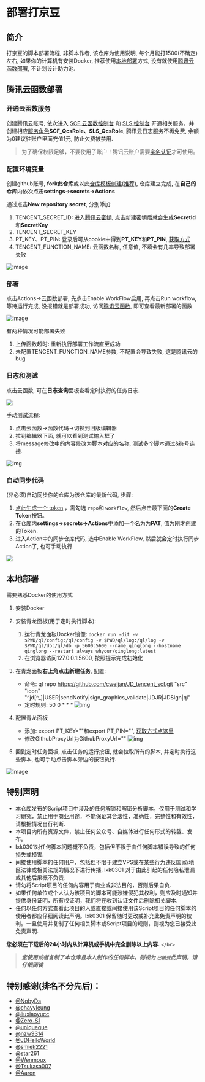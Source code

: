 # 部署打京豆

## 简介

打京豆的脚本部署流程, 非脚本作者, 该仓库为使用说明, 每个月能打1500(不确定)左右, 如果你的计算机有安装Docker, 推荐使用[本地部署](#本地部署)方式, 没有就使用[腾讯云函数部署](#腾讯云函数部署), 不计划设计助力池.

## 腾讯云函数部署

### 开通云函数服务

创建腾讯云账号, 依次进入 [SCF 云函数控制台](https://console.cloud.tencent.com/scf) 和 [SLS 控制台](https://console.cloud.tencent.com/sls) 开通相关服务，并创建相应[服务角色](https://console.cloud.tencent.com/cam/role)**SCF_QcsRole、SLS_QcsRole**, 腾讯云日志服务不再免费, 余额为0建议往账户里面充值1元, 防止欠费被禁用.

> 为了确保权限足够，不要使用子账户！腾讯云账户需要[实名认证](https://console.cloud.tencent.com/developer/auth)才可使用。

### 配置环境变量

创建github账号, **fork此仓库**或以此[仓库模板创建(推荐)](./wiki/importRepo.md), 仓库建立完成, 在**自己的仓库**内依次点击**settings->secrets->Actions**

通过点击**New repository secret**, 分别添加:

1. TENCENT_SECRET_ID: 进入[腾讯云密钥](https://console.cloud.tencent.com/cam/capi), 点击新建密钥后就会生成**SecretId**和**SecretKey**
2. TENCENT_SECRET_KEY
3. PT_KEY、PT_PIN: 登录后可从cookie中得到**PT_KEY**和**PT_PIN**, [获取方式](./wiki/GetJdCookie.md)
4. TENCENT_FUNCTION_NAME: 云函数名称, 任意值, 不填会有几率导致部署失败

![image](https://user-images.githubusercontent.com/27798227/153350464-52b14658-60ee-4b9c-a101-25a094e30f10.png)

### 部署

点击Actions->云函数部署, 先点击Enable WorkFlow启用, 再点击Run workflow, 等待运行完成, 没报错就是部署成功, 访问[腾讯云函数](https://console.cloud.tencent.com/scf/list), 即可查看最新部署的函数

![image](https://user-images.githubusercontent.com/6993269/99513289-6a152980-29c5-11eb-9266-3f56ba13d3b2.png)

有两种情况可能部署失败

1. 上传函数超时: 重新执行部署工作流直至成功
2. 未配置TENCENT_FUNCTION_NAME参数, 不配置会导致失败, 这是腾讯云的bug

### 日志和测试

点击云函数, 可在**日志查询**面板查看定时执行的任务日志.

![](image/README/1644476536637.png)

手动测试流程:

1. 点击云函数->函数代码->切换到旧版编辑器
2. 拉到编辑器下面, 就可以看到测试输入框了
3. 将message修改中的内容修改为脚本对应的名称, 测试多个脚本通过&符号连接.

![img](image/README/1644476708924.png)

### 自动同步代码

(非必须)自动同步你的仓库为该仓库的最新代码, 步骤:

1. [点此生成一个 token](https://github.com/settings/tokens/new) ，需勾选 `repo`和 `workflow`, 然后点击最下面的**Create Token**按钮。
2. 在仓库内**settings->secrets->Actions**中添加一个名为为**PAT**, 值为刚才创建的Token.
3. 进入Action中的同步仓库代码, 选中Enable WorkFlow, 然后就会定时执行同步Action了, 也可手动执行

![](image/README/1644497801258.png)

## 本地部署

需要熟悉Docker的使用方式

1. 安装Docker
2. 安装青龙面板(用于定时执行脚本):

   1. 运行青龙面板Docker镜像: `docker run -dit -v $PWD/ql/config:/ql/config -v $PWD/ql/log:/ql/log -v $PWD/ql/db:/ql/db -p 5600:5600 --name qinglong --hostname qinglong --restart always whyour/qinglong:latest`
   2. 在浏览器访问127.0.0.1:5600, 按照提示完成初始化
3. 在青龙面板**右上角点击新建任务**, 配置:

   - 命令: ql repo https://github.com/cweijan/JD_tencent_scf.git "src"  "icon" "^jd[^_]|USER|sendNotify|sign_graphics_validate|JDJR|JDSign|ql"
   - 定时规则: 50 0 * * *
     ![img](image/README/1644410122098.png)
4. 配置青龙面板

   - 添加: export PT_KEY=""和export PT_PIN="", [获取方式点这里](./wiki/GetJdCookie.md)
   - 修改GithubProxyUrl为GithubProxyUrl=""
     ![img](image/README/1644421618420.png)
5. 回到定时任务面板, 点击任务的运行按钮, 就会拉取所有的脚本, 并定时执行这些脚本, 也可手动点击脚本旁边的按钮执行.

![image](https://user-images.githubusercontent.com/27798227/153328329-b0854a0b-a279-4be9-aabe-f27fee1bb752.png)

## 特别声明

* 本仓库发布的Script项目中涉及的任何解锁和解密分析脚本，仅用于测试和学习研究，禁止用于商业用途，不能保证其合法性，准确性，完整性和有效性，请根据情况自行判断.
* 本项目内所有资源文件，禁止任何公众号、自媒体进行任何形式的转载、发布。
* lxk0301对任何脚本问题概不负责，包括但不限于由任何脚本错误导致的任何损失或损害.
* 间接使用脚本的任何用户，包括但不限于建立VPS或在某些行为违反国家/地区法律或相关法规的情况下进行传播, lxk0301 对于由此引起的任何隐私泄漏或其他后果概不负责.
* 请勿将Script项目的任何内容用于商业或非法目的，否则后果自负.
* 如果任何单位或个人认为该项目的脚本可能涉嫌侵犯其权利，则应及时通知并提供身份证明，所有权证明，我们将在收到认证文件后删除相关脚本.
* 任何以任何方式查看此项目的人或直接或间接使用该Script项目的任何脚本的使用者都应仔细阅读此声明。lxk0301 保留随时更改或补充此免责声明的权利。一旦使用并复制了任何相关脚本或Script项目的规则，则视为您已接受此免责声明.

 **您必须在下载后的24小时内从计算机或手机中完全删除以上内容.**  `</br>`

> ***您使用或者复制了本仓库且本人制作的任何脚本，则视为 `已接受`此声明，请仔细阅读***

## 特别感谢(排名不分先后)：

* [@NobyDa](https://github.com/NobyDa)
* [@chavyleung](https://github.com/chavyleung)
* [@liuxiaoyucc](https://github.com/liuxiaoyucc)
* [@Zero-S1](https://github.com/Zero-S1)
* [@uniqueque](https://github.com/uniqueque)
* [@nzw9314](https://github.com/nzw9314)
* [@JDHelloWorld](https://github.com/JDHelloWorld)
* [@smiek2221](https://github.com/smiek2221)
* [@star261](https://github.com/star261)
* [@Wenmoux](https://github.com/Wenmoux)
* [@Tsukasa007](https://github.com/Tsukasa007)
* [@Aaron](https://github.com/Aaron)
